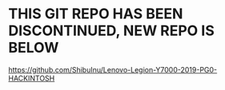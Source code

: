 # THIS GIT REPO HAS BEEN DISCONTINUED, NEW REPO IS BELOW
https://github.com/ShibuInu/Lenovo-Legion-Y7000-2019-PG0-HACKINTOSH
